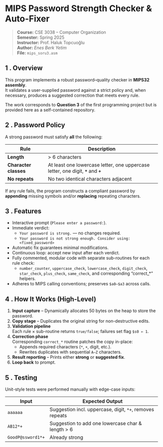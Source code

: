# MIPS Password Strength Checker & Auto-Fixer

> **Course:** CSE 3038 – Computer Organization  
> **Semester:** Spring 2025  
> **Instructor:** Prof. Haluk Topcuoğlu  
> **Author:** *Enes Berk Yetim*  
> **File:** `mips_soru3.asm`

## 1 . Overview
This program implements a robust password–quality checker in **MIPS32 assembly**.  
It validates a user-supplied password against a strict policy and, when necessary, produces a suggested correction that meets every rule.

The work corresponds to **Question 3** of the first programming project but is provided here as a self-contained repository.

## 2 . Password Policy
A strong password must satisfy **all** the following:

| Rule | Description |
|------|-------------|
| **Length** | > 6 characters |
| **Character classes** | At least one lowercase letter, one uppercase letter, one digit, **`*`** and **`+`** |
| **No repeats** | No two identical characters adjacent |

If any rule fails, the program constructs a compliant password by **appending** missing symbols and/or **replacing** repeating characters.

## 3 . Features
- Interactive prompt (`Please enter a password:`).  
- Immediate verdict:
  - `Your password is strong.` –– no changes required.
  - `Your password is not strong enough. Consider using: <fixed_password>`
- Automatic fix guarantees minimal modifications.
- Continuous loop: accept new input after each verdict.
- Fully commented, modular code with separate sub-routines for each rule check:
  - `number_counter`, `uppercase_check`, `lowercase_check`, `digit_check`, `star_check`, `plus_check`, `same_check`, and corresponding “correct_*” helpers.
- Adheres to MIPS calling conventions; preserves `$a0–$a3` across calls.


## 4 . How It Works (High-Level)
1. **Input capture** – Dynamically allocates 50 bytes on the heap to store the password.
2. **Copy stage** – Duplicates the original string for non-destructive edits.
3. **Validation pipeline**  
   Each rule × sub-routine returns `true/false`; failures set flag `$s0 ← 1`.
4. **Correction phase**  
   Corresponding `correct_*` routine patches the copy in-place:
   - Appends required characters (`*`, `+`, digit, etc.).
   - Rewrites duplicates with sequential `A–Z` characters.
5. **Result reporting** – Prints either **strong** or **suggested fix**.
6. **Loop back** to prompt.

## 5 . Testing
Unit-style tests were performed manually with edge-case inputs:

| Input | Expected Output |
|-------|-----------------|
| `aaaaaa` | Suggestion incl. uppercase, digit, `*+`, removes repeats |
| `AB12*+` | Suggestion to add one lowercase char & length > 6 |
| `GoodP@ssword1*+` | Already strong |

